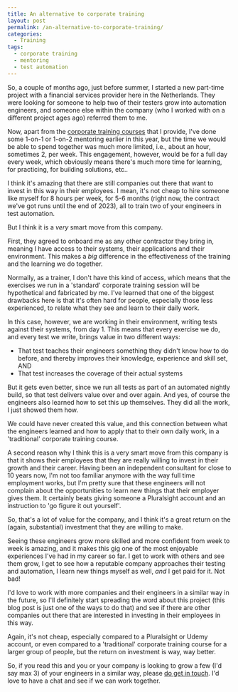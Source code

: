 ```yaml
---
title: An alternative to corporate training
layout: post
permalink: /an-alternative-to-corporate-training/
categories:
  - Training
tags:
  - corporate training
  - mentoring
  - test automation
---
```

So, a couple of months ago, just before summer, I started a new part-time project with a financial services provider here in the Netherlands. They were looking for someone to help two of their testers grow into automation engineers, and someone else within the company (who I worked with on a different project ages ago) referred them to me.

Now, apart from the [corporate training courses](/training/) that I provide, I've done some 1-on-1 or 1-on-2 mentoring earlier in this year, but the time we would be able to spend together was much more limited, i.e., about an hour, sometimes 2, per week. This engagement, however, would be for a full day every week, which obviously means there's much more time for learning, for practicing, for building solutions, etc..

I think it's amazing that there are still companies out there that want to invest in this way in their employees. I mean, it's not cheap to hire someone like myself for 8 hours per week, for 5-6 months (right now, the contract we've got runs until the end of 2023), all to train two of your engineers in test automation.

But I think it is a _very_ smart move from this company.

First, they agreed to onboard me as any other contractor they bring in, meaning I have access to their systems, their applications and their environment. This makes a _big_ difference in the effectiveness of the training and the learning we do together.

Normally, as a trainer, I don't have this kind of access, which means that the exercises we run in a 'standard' corporate training session will be hypothetical and fabricated by me. I've learned that one of the biggest drawbacks here is that it's often hard for people, especially those less experienced, to relate what they see and learn to their daily work.

In this case, however, we are working in their environment, writing tests against their systems, from day 1. This means that every exercise we do, and every test we write, brings value in two different ways:

* That test teaches their engineers something they didn't know how to do before, and thereby improves their knowledge, experience and skill set, AND
* That test increases the coverage of their actual systems

But it gets even better, since we run all tests as part of an automated nightly build, so that test delivers value over and over again. And yes, of course the engineers also learned how to set this up themselves. They did all the work, I just showed them how.

We could have never created this value, and this connection between what the engineers learned and how to apply that to their own daily work, in a 'traditional' corporate training course.

A second reason why I think this is a very smart move from this company is that it shows their employees that they are really willing to invest in their growth and their career. Having been an independent consultant for close to 10 years now, I'm not too familiar anymore with the way full time employment works, but I'm pretty sure that these engineers will not complain about the opportunities to learn new things that their employer gives them. It certainly beats giving someone a Pluralsight account and an instruction to 'go figure it out yourself'.

So, that's a lot of value for the company, and I think it's a great return on the (again, substantial) investment that they are willing to make.

Seeing these engineers grow more skilled and more confident from week to week is amazing, and it makes this gig one of the most enjoyable experiences I've had in my career so far. I get to work with others and see them grow, I get to see how a reputable company approaches their testing and automation, I learn new things myself as well, _and_ I get paid for it. Not bad!

I'd love to work with more companies and their engineers in a similar way in the future, so I'll definitely start spreading the word about this project (this blog post is just one of the ways to do that) and see if there are other companies out there that are interested in investing in their employees in this way.

Again, it's not cheap, especially compared to a Pluralsight or Udemy account, or even compared to a 'traditional' corporate training course for a larger group of people, but the return on investment is way, way better.

So, if you read this and you or your company is looking to grow a few (I'd say max 3) of your engineers in a similar way, please [do get in touch](/contact/). I'd love to have a chat and see if we can work together.